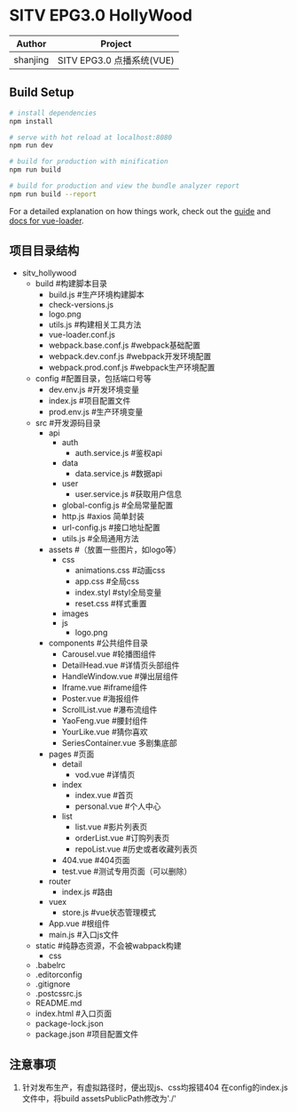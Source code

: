# SITV EPG3.0 HollyWood

|Author|Project|
|-|-|
|shanjing|SITV EPG3.0 点播系统(VUE)|

## Build Setup

``` bash
# install dependencies
npm install

# serve with hot reload at localhost:8080
npm run dev

# build for production with minification
npm run build

# build for production and view the bundle analyzer report
npm run build --report
```

For a detailed explanation on how things work, check out the [guide](http://vuejs-templates.github.io/webpack/) and [docs for vue-loader](http://vuejs.github.io/vue-loader).

## 项目目录结构
- sitv_hollywood
  - build #构建脚本目录
  	- build.js #生产环境构建脚本
  	- check-versions.js
  	- logo.png
  	- utils.js #构建相关工具方法
  	- vue-loader.conf.js
  	- webpack.base.conf.js  #webpack基础配置
  	- webpack.dev.conf.js   #webpack开发环境配置
  	- webpack.prod.conf.js  #webpack生产环境配置
  - config #配置目录，包括端口号等
  	- dev.env.js #开发环境变量
  	- index.js #项目配置文件
  	- prod.env.js #生产环境变量
  - src #开发源码目录
    - api
      	- auth
        	- auth.service.js  #鉴权api
      	- data
      		- data.service.js  #数据api
      	- user
      		- user.service.js  #获取用户信息
      	- global-config.js #全局常量配置
      	- http.js #axios 简单封装
      	- url-config.js #接口地址配置
      	- utils.js #全局通用方法
    - assets #（放置一些图片，如logo等）
    	- css
    		- animations.css #动画css
    		- app.css #全局css
    		- index.styl #styl全局变量
    		- reset.css #样式重置
    	- images
      - js
        - logo.png
    - components #公共组件目录
        - Carousel.vue #轮播图组件
        - DetailHead.vue #详情页头部组件
        - HandleWindow.vue #弹出层组件
        - Iframe.vue #iframe组件
        - Poster.vue #海报组件
        - ScrollList.vue #瀑布流组件
        - YaoFeng.vue #腰封组件
        - YourLike.vue #猜你喜欢
        - SeriesContainer.vue 多剧集底部
    - pages #页面
    	- detail
    		- vod.vue #详情页
    	- index
    		- index.vue  #首页
    		- personal.vue #个人中心
    	- list
    		- list.vue #影片列表页
    		- orderList.vue #订购列表页
    		- repoList.vue #历史或者收藏列表页
    	- 404.vue #404页面
    	- test.vue #测试专用页面（可以删除）
    - router
    	- index.js #路由
    - vuex
    	- store.js #vue状态管理模式
    - App.vue #根组件
    - main.js #入口js文件
  - static  #纯静态资源，不会被wabpack构建
    - css
  - .babelrc
  - .editorconfig
  - .gitignore
  - .postcssrc.js
  - README.md
  - index.html #入口页面
  - package-lock.json 
  - package.json #项目配置文件

## 注意事项

1. 针对发布生产，有虚拟路径时，便出现js、css均报错404 在config的index.js文件中，将build assetsPublicPath修改为'./'
